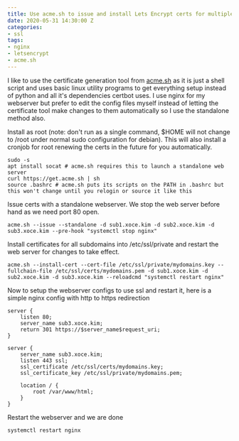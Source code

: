 ```yaml
---
title: Use acme.sh to issue and install Lets Encrypt certs for multiple subdomains
date: 2020-05-31 14:30:00 Z
categories:
- ssl
tags:
- nginx
- letsencrypt
- acme.sh
---
```


I like to use the certificate generation tool from [acme.sh](https://acme.sh) as it is just a shell script and uses basic linux utility programs to get everything setup instead of python and all it's dependencies certbot uses. I use nginx for my webserver but prefer to edit the config files myself instead of letting the certificate tool make changes to them automatically so I use the standalone method also.

Install as root (note: don't run as  a single command, $HOME will not change to /root under normal sudo configuration for debian). This will also install a cronjob for root renewing the certs in the future for you automatically.
```shell
sudo -s
apt install socat # acme.sh requires this to launch a standalone web server
curl https://get.acme.sh | sh
source .bashrc # acme.sh puts its scripts on the PATH in .bashrc but this won't change until you relogin or source it like this
```

Issue certs with a standalone webserver. We stop the web server before hand as we need port 80 open.
```shell
acme.sh --issue --standalone -d sub1.xoce.kim -d sub2.xoce.kim -d sub3.xoce.kim --pre-hook "systemctl stop nginx"
```

Install certificates for all subdomains into /etc/ssl/private and restart the web server for changes to take effect.
```shell
acme.sh --install-cert --cert-file /etc/ssl/private/mydomains.key --fullchain-file /etc/ssl/certs/mydomains.pem -d sub1.xoce.kim -d sub2.xoce.kim -d sub3.xoce.kim --reloadcmd "systemctl restart nginx"
```

Now to setup the webserver configs to use ssl and restart it, here is a simple nginx config with http to https redirection
```text
server {
	listen 80;
	server_name sub3.xoce.kim;
	return 301 https://$server_name$request_uri;
}

server {
	server_name sub3.xoce.kim;
	listen 443 ssl;
	ssl_certificate /etc/ssl/certs/mydomains.key;
	ssl_certificate_key /etc/ssl/private/mydomains.pem;

	location / {
		root /var/www/html;
	}
}
```

Restart the webserver and we are done
```shell
systemctl restart nginx
```
